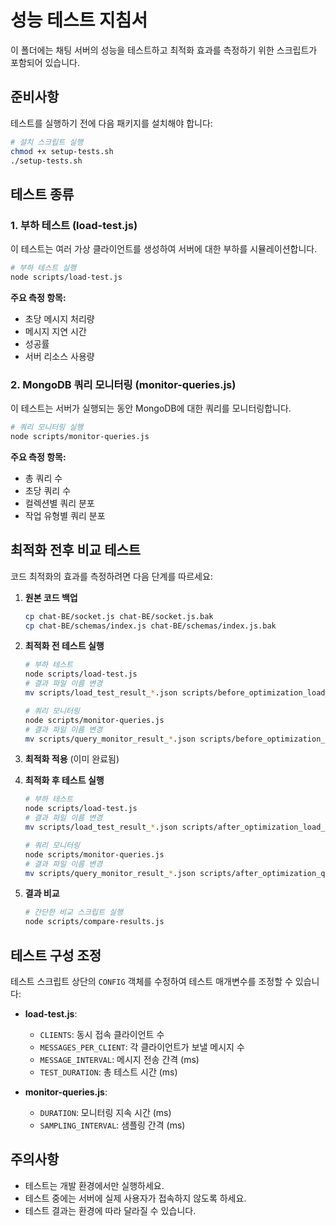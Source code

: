 # 성능 테스트 지침서

이 폴더에는 채팅 서버의 성능을 테스트하고 최적화 효과를 측정하기 위한 스크립트가 포함되어 있습니다.

## 준비사항

테스트를 실행하기 전에 다음 패키지를 설치해야 합니다:

```bash
# 설치 스크립트 실행
chmod +x setup-tests.sh
./setup-tests.sh
```

## 테스트 종류

### 1. 부하 테스트 (load-test.js)

이 테스트는 여러 가상 클라이언트를 생성하여 서버에 대한 부하를 시뮬레이션합니다.

```bash
# 부하 테스트 실행
node scripts/load-test.js
```

**주요 측정 항목:**
- 초당 메시지 처리량
- 메시지 지연 시간
- 성공률
- 서버 리소스 사용량

### 2. MongoDB 쿼리 모니터링 (monitor-queries.js)

이 테스트는 서버가 실행되는 동안 MongoDB에 대한 쿼리를 모니터링합니다.

```bash
# 쿼리 모니터링 실행
node scripts/monitor-queries.js
```

**주요 측정 항목:**
- 총 쿼리 수
- 초당 쿼리 수
- 컬렉션별 쿼리 분포
- 작업 유형별 쿼리 분포

## 최적화 전후 비교 테스트

코드 최적화의 효과를 측정하려면 다음 단계를 따르세요:

1. **원본 코드 백업**
   ```bash
   cp chat-BE/socket.js chat-BE/socket.js.bak
   cp chat-BE/schemas/index.js chat-BE/schemas/index.js.bak
   ```

2. **최적화 전 테스트 실행**
   ```bash
   # 부하 테스트
   node scripts/load-test.js
   # 결과 파일 이름 변경
   mv scripts/load_test_result_*.json scripts/before_optimization_load_test.json
   
   # 쿼리 모니터링
   node scripts/monitor-queries.js
   # 결과 파일 이름 변경
   mv scripts/query_monitor_result_*.json scripts/before_optimization_query_monitor.json
   ```

3. **최적화 적용** (이미 완료됨)

4. **최적화 후 테스트 실행**
   ```bash
   # 부하 테스트
   node scripts/load-test.js
   # 결과 파일 이름 변경
   mv scripts/load_test_result_*.json scripts/after_optimization_load_test.json
   
   # 쿼리 모니터링
   node scripts/monitor-queries.js
   # 결과 파일 이름 변경
   mv scripts/query_monitor_result_*.json scripts/after_optimization_query_monitor.json
   ```

5. **결과 비교**
   ```bash
   # 간단한 비교 스크립트 실행
   node scripts/compare-results.js
   ```

## 테스트 구성 조정

테스트 스크립트 상단의 `CONFIG` 객체를 수정하여 테스트 매개변수를 조정할 수 있습니다:

- **load-test.js**:
  - `CLIENTS`: 동시 접속 클라이언트 수
  - `MESSAGES_PER_CLIENT`: 각 클라이언트가 보낼 메시지 수
  - `MESSAGE_INTERVAL`: 메시지 전송 간격 (ms)
  - `TEST_DURATION`: 총 테스트 시간 (ms)

- **monitor-queries.js**:
  - `DURATION`: 모니터링 지속 시간 (ms)
  - `SAMPLING_INTERVAL`: 샘플링 간격 (ms)

## 주의사항

- 테스트는 개발 환경에서만 실행하세요.
- 테스트 중에는 서버에 실제 사용자가 접속하지 않도록 하세요.
- 테스트 결과는 환경에 따라 달라질 수 있습니다. 